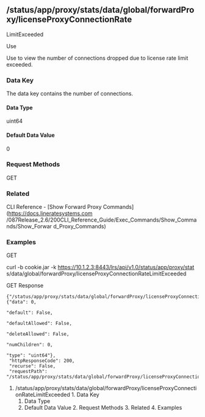 ## /status/app/proxy/stats/data/global/forwardProxy/licenseProxyConnectionRate
LimitExceeded

Use

Use to view the number of connections dropped due to license rate limit
exceeded.

### Data Key

The data key contains the number of connections.

#### Data Type

uint64

#### Default Data Value

0

### Request Methods

GET

### Related

CLI Reference - [Show Forward Proxy Commands](https://docs.lineratesystems.com
/087Release_2.6/200CLI_Reference_Guide/Exec_Commands/Show_Commands/Show_Forwar
d_Proxy_Commands)

### Examples

GET

curl -b cookie.jar -k https://10.1.2.3:8443/lrs/api/v1.0/status/app/proxy/stat
s/data/global/forwardProxy/licenseProxyConnectionRateLimitExceeded

GET Response

    
    {"/status/app/proxy/stats/data/global/forwardProxy/licenseProxyConnectionRateLimitExceeded": {"data": 0,
                                                                                                   "default": False,
                                                                                                   "defaultAllowed": False,
                                                                                                   "deleteAllowed": False,
                                                                                                   "numChildren": 0,
                                                                                                   "type": "uint64"},
     "httpResponseCode": 200,
     "recurse": False,
     "requestPath": "/status/app/proxy/stats/data/global/forwardProxy/licenseProxyConnectionRateLimitExceeded"}
    

  1. /status/app/proxy/stats/data/global/forwardProxy/licenseProxyConnectionRateLimitExceeded
    1. Data Key
      1. Data Type
      2. Default Data Value
    2. Request Methods
    3. Related
    4. Examples

